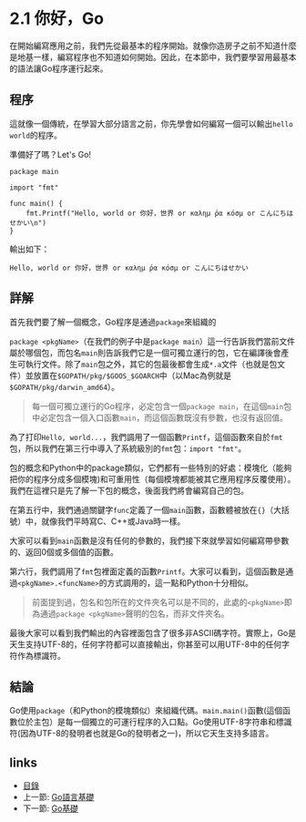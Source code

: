 # 2.1 你好，Go

在開始編寫應用之前，我們先從最基本的程序開始。就像你造房子之前不知道什麼是地基一樣，編寫程序也不知道如何開始。因此，在本節中，我們要學習用最基本的語法讓Go程序運行起來。

## 程序

這就像一個傳統，在學習大部分語言之前，你先學會如何編寫一個可以輸出`hello world`的程序。

準備好了嗎？Let's Go!

	package main

	import "fmt"

	func main() {
		fmt.Printf("Hello, world or 你好，世界 or καλημ ́ρα κóσμ or こんにちはせかい\n")
	}

輸出如下：

	Hello, world or 你好，世界 or καλημ ́ρα κóσμ or こんにちはせかい

## 詳解
首先我們要了解一個概念，Go程序是通過`package`來組織的

`package <pkgName>`（在我們的例子中是`package main`）這一行告訴我們當前文件屬於哪個包，而包名`main`則告訴我們它是一個可獨立運行的包，它在編譯後會產生可執行文件。除了`main`包之外，其它的包最後都會生成`*.a`文件（也就是包文件）並放置在`$GOPATH/pkg/$GOOS_$GOARCH`中（以Mac為例就是`$GOPATH/pkg/darwin_amd64`）。

>每一個可獨立運行的Go程序，必定包含一個`package main`，在這個`main`包中必定包含一個入口函數`main`，而這個函數既沒有參數，也沒有返回值。

為了打印`Hello, world...`，我們調用了一個函數`Printf`，這個函數來自於`fmt`包，所以我們在第三行中導入了系統級別的`fmt`包：`import "fmt"`。

包的概念和Python中的package類似，它們都有一些特別的好處：模塊化（能夠把你的程序分成多個模塊)和可重用性（每個模塊都能被其它應用程序反覆使用）。我們在這裡只是先了解一下包的概念，後面我們將會編寫自己的包。

在第五行中，我們通過關鍵字`func`定義了一個`main`函數，函數體被放在`{}`（大括號）中，就像我們平時寫C、C++或Java時一樣。

大家可以看到`main`函數是沒有任何的參數的，我們接下來就學習如何編寫帶參數的、返回0個或多個值的函數。

第六行，我們調用了`fmt`包裡面定義的函數`Printf`。大家可以看到，這個函數是通過`<pkgName>.<funcName>`的方式調用的，這一點和Python十分相似。

>前面提到過，包名和包所在的文件夾名可以是不同的，此處的`<pkgName>`即為通過`package <pkgName>`聲明的包名，而非文件夾名。

最後大家可以看到我們輸出的內容裡面包含了很多非ASCII碼字符。實際上，Go是天生支持UTF-8的，任何字符都可以直接輸出，你甚至可以用UTF-8中的任何字符作為標識符。


## 結論

Go使用`package`（和Python的模塊類似）來組織代碼。`main.main()`函數(這個函數位於主包）是每一個獨立的可運行程序的入口點。Go使用UTF-8字符串和標識符(因為UTF-8的發明者也就是Go的發明者之一)，所以它天生支持多語言。

## links
   * [目錄](<preface.md>)
   * 上一節: [Go語言基礎](<02.0.md>)
   * 下一節: [Go基礎](<02.2.md>)
